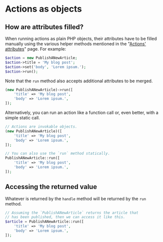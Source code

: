 # Actions as objects

## How are attributes filled?

When running actions as plain PHP objects, their attributes have to be filled manually using the various helper methods mentioned in the "[Actions' attributes](/actions-attributes)" page. For example:

```php
$action = new PublishANewArticle;
$action->title = 'My blog post';
$action->set('body', 'Lorem ipsum.');
$action->run();
```

Note that the `run` method also accepts additional attributes to be merged.

```php
(new PublishANewArticle)->run([
    'title' => 'My blog post',
    'body' => 'Lorem ipsum.',
]);
```

Alternatively, you can run an action like a function call or, even better, with a simple static call.

```php
// Actions are invokable objects.
(new PublishANewArticle)([
    'title' => 'My blog post',
    'body' => 'Lorem ipsum.',
]);

// You can also use the `run` method statically.
PublishANewArticle::run([
    'title' => 'My blog post',
    'body' => 'Lorem ipsum.',
]);
```

## Accessing the returned value

Whatever is returned by the `handle` method will be returned by the `run` method.

```php
// Assuming the `PublishANewArticle` returns the article that
// has been published, then we can access it like this.
$article = PublishANewArticle::run([
    'title' => 'My blog post',
    'body' => 'Lorem ipsum.',
]);
```
